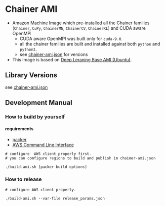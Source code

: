 # Chainer AMI
- Amazon Machine Image which pre-installed all the Chainer families (`Chainer`, `CuPy`, `ChainerMN`, `ChainerCV`, `ChainerRL`) and CUDA aware OpenMPI
  - CUDA aware OpenMPI was built only for `cuda-9.0`.
  - all the chainer families are built and installed against both `python` and `python3`.
  - see [chainer-ami.json](chainer-ami.json) for versions
- This image is based on [Deep Leraning Base AMI (Ubuntu)](https://aws.amazon.com/marketplace/pp/B077GCZ4GR).

## Library Versions
see [chainer-ami.json](chainer-ami.json)

## Development Manual
### How to build by yourself
#### requirements
- [packer](https://www.packer.io/docs/builders/amazon-ebs.html#ami_description)
- [AWS Command Line Interface](https://aws.amazon.com/cli/)

```
# configure  AWS client properly first.
# you can configure regions to build and publish in chainer-ami.json

./build-ami.sh [packer build options]
```

### How to release

```
# configure AWS client properly.

./build-ami.sh --var-file release_params.json
```
